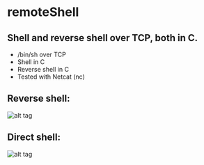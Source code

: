 # remoteShell

Shell and reverse shell over TCP, both in C.
-----------

- /bin/sh over TCP 
- Shell in C
- Reverse shell in C
- Tested with Netcat (nc)

Reverse shell:
-----------
![alt tag](https://raw.githubusercontent.com/arturgontijo/remoteShell/master/screenshots/screenshot_reverseShell.png)


Direct shell:
-----------
![alt tag](https://raw.githubusercontent.com/arturgontijo/remoteShell/master/screenshots/screenshot_directShell.png)
